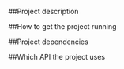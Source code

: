 ##Project description

##How to get the project running

##Project dependencies 

##Which API the project uses
